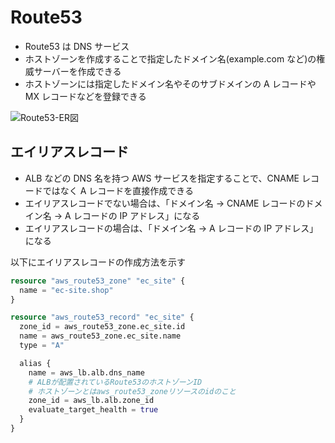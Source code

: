 # Route53

- Route53 は DNS サービス
- ホストゾーンを作成することで指定したドメイン名(example.com など)の権威サーバーを作成できる
- ホストゾーンには指定したドメイン名やそのサブドメインの A レコードや MX レコードなどを登録できる

![Route53-ER図](../image/Route53-ER図.png)

## エイリアスレコード

- ALB などの DNS 名を持つ AWS サービスを指定することで、CNAME レコードではなく A レコードを直接作成できる
- エイリアスレコードでない場合は、「ドメイン名 → CNAME レコードのドメイン名 → A レコードの IP アドレス」になる
- エイリアスレコードの場合は、「ドメイン名 → A レコードの IP アドレス」になる

以下にエイリアスレコードの作成方法を示す

```main.tf
resource "aws_route53_zone" "ec_site" {
  name = "ec-site.shop"
}

resource "aws_route53_record" "ec_site" {
  zone_id = aws_route53_zone.ec_site.id
  name = aws_route53_zone.ec_site.name
  type = "A"

  alias {
    name = aws_lb.alb.dns_name
    # ALBが配置されているRoute53のホストゾーンID
    # ホストゾーンとはaws_route53_zoneリソースのidのこと
    zone_id = aws_lb.alb.zone_id
    evaluate_target_health = true
  }
}
```
